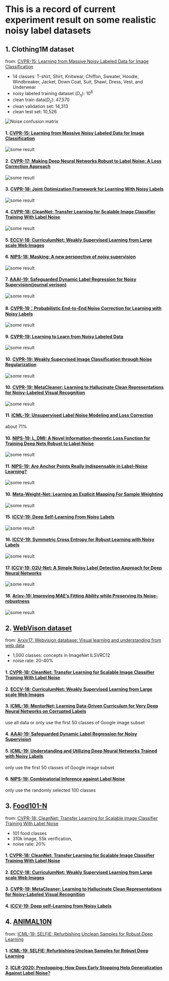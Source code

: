 
# This is a record of current experiment result on some realistic noisy label datasets

## 1. Clothing1M dataset
from: [CVPR-15: Learning from Massive Noisy Labeled Data for Image Classification](https://www.cv-foundation.org/openaccess/content_cvpr_2015/papers/Xiao_Learning_From_Massive_2015_CVPR_paper.pdf)
 + 14 classes: T-shirt, Shirt, Knitwear, Chiffon, Sweater, Hoodie, Windbreaker, Jacket, Down Coat, Suit, Shawl, Dress, Vest, and Underwear
 + noisy labeled training dataset ($D_\eta$): $10^6$
 + clean train data($D_c$): 47,570
 + clean validation set: 14,313
 + clean test set: 10,526
 
 ![Noise confusion matrix](https://github.com/guixianjin/Some-research-on-noisy-labels/blob/master/PicturesForClothing1M/Clothing1Mnoise_transition_matrix.png) 
 
 
#### 1. [CVPR-15: Learning from Massive Noisy Labeled Data for Image Classification]()
![some result](https://github.com/guixianjin/Some-research-on-noisy-labels/blob/master/PicturesForClothing1M/Clothing1MResult.png)


#### 2. [CVPR-17: Making Deep Neural Networks Robust to Label Noise: A Loss Correction Approach](https://arxiv.org/pdf/1609.03683.pdf)
![some resutl](https://github.com/guixianjin/Some-research-on-noisy-labels/blob/master/PicturesForClothing1M/cvpr17_result.PNG)

#### 3. [CVPR-18: Joint Optimization Framework for Learning With Noisy Labels](https://arxiv.org/pdf/1803.11364v1.pdf)
![some result](https://github.com/guixianjin/Some-research-on-noisy-labels/blob/master/PicturesForClothing1M/cvpr18_result.PNG)

#### 4. [CVPR-18: CleanNet: Transfer Learning for Scalable Image Classifier Training With Label Noise](https://arxiv.org/pdf/1711.07131.pdf)
![some result](https://github.com/guixianjin/Some-research-on-noisy-labels/blob/master/PicturesForClothing1M/clean_net.PNG)
#### 5. [ECCV-18: CurriculumNet: Weakly Supervised Learning from Large scale Web Images]()

#### 6. [NIPS-18: Masking: A new perspective of noisy supervision](https://arxiv.org/pdf/1805.08193.pdf)

![some result](https://github.com/guixianjin/Some-research-on-noisy-labels/blob/master/PicturesForClothing1M/Masking-Clothing1M.PNG)

#### 7. [AAAI-19: Safeguarded Dynamic Label Regression for Noisy Supervision(journal verison)](https://arxiv.org/abs/1903.02152?context=cs.CV)
![some result](https://github.com/guixianjin/Some-research-on-noisy-labels/blob/master/PicturesForClothing1M/LCNN.PNG)

#### 8. [CVPR-19：Probabilistic End-to-End Noise Correction for Learning with Noisy Labels](https://arxiv.org/pdf/1903.07788.pdf)
![some result](https://github.com/guixianjin/Some-research-on-noisy-labels/blob/master/PicturesForClothing1M/pencil2.PNG)

#### 9. [CVPR-19: Learning to Learn from Noisy Labeled Data](http://openaccess.thecvf.com/content_CVPR_2019/papers/Li_Learning_to_Learn_From_Noisy_Labeled_Data_CVPR_2019_paper.pdf)
![some result](https://github.com/guixianjin/Some-research-on-noisy-labels/blob/master/PicturesForClothing1M/Learning2Learn.PNG)

#### 10. [CVPR-19: Weakly Supervised Image Classification through Noise Regularization](http://openaccess.thecvf.com/content_CVPR_2019/papers/Hu_Weakly_Supervised_Image_Classification_Through_Noise_Regularization_CVPR_2019_paper.pdf)
![some result](https://github.com/guixianjin/Some-research-on-noisy-labels/blob/master/PicturesForClothing1M/weakly-supervised-Clothing1M.PNG)

#### 10. [CVPR-19: MetaCleaner: Learning to Hallucinate Clean Representations for Noisy-Labeled Visual Recognition](http://openaccess.thecvf.com/content_CVPR_2019/papers/Zhang_MetaCleaner_Learning_to_Hallucinate_Clean_Representations_for_Noisy-Labeled_Visual_Recognition_CVPR_2019_paper.pdf)
![some result](https://github.com/guixianjin/Some-research-on-noisy-labels/blob/master/PicturesForClothing1M/MetaCleaner.PNG)

#### 11. [ICML-19: Unsupervised Label Noise Modeling and Loss Correction](https://arxiv.org/pdf/1904.11238v2.pdf)
about 71%
#### 10. [NIPS-19: L_DMI: A Novel Information-theoretic Loss Function for Training Deep Nets Robust to Label Noise](https://arxiv.org/pdf/1909.03388.pdf)
![some result](https://github.com/guixianjin/Some-research-on-noisy-labels/blob/master/PicturesForClothing1M/DMI.PNG)
#### 11. [NIPS-19: Are Anchor Points Really Indispensable in Label-Noise Learning?]()
![some result](https://github.com/guixianjin/Some-research-on-noisy-labels/blob/master/PicturesForClothing1M/anchor-Clothing1M.PNG)

#### 10. [Meta-Weight-Net: Learning an Explicit Mapping For Sample Weighting](https://papers.nips.cc/paper/8467-meta-weight-net-learning-an-explicit-mapping-for-sample-weighting.pdf)
![some result](https://github.com/guixianjin/Some-research-on-noisy-labels/blob/master/PicturesForClothing1M/Meta-weight-Net-Clothing1M.PNG)


#### 15. [ICCV-19: Deep Self-Learning From Noisy Labels ](http://openaccess.thecvf.com/content_ICCV_2019/papers/Han_Deep_Self-Learning_From_Noisy_Labels_ICCV_2019_paper.pdf)
![some result](https://github.com/guixianjin/Some-research-on-noisy-labels/blob/master/PicturesForClothing1M/Deep-self-Clothing1M.PNG)

#### 16. [ICCV-19: Symmetric Cross Entropy for Robust Learning with Noisy Labels](http://openaccess.thecvf.com/content_ICCV_2019/papers/Wang_Symmetric_Cross_Entropy_for_Robust_Learning_With_Noisy_Labels_ICCV_2019_paper.pdf)
![some result](https://github.com/guixianjin/Some-research-on-noisy-labels/blob/master/PicturesForClothing1M/Symmetric-CE-Clothing1M.PNG)
#### 17. [ICCV-19: O2U-Net: A Simple Noisy Label Detection Approach for Deep Neural Networks](http://openaccess.thecvf.com/content_ICCV_2019/papers/Huang_O2U-Net_A_Simple_Noisy_Label_Detection_Approach_for_Deep_Neural_ICCV_2019_paper.pdf)
![some result](https://github.com/guixianjin/Some-research-on-noisy-labels/blob/master/PicturesForClothing1M/O2U-Net-Clothing1M.PNG)

#### 18. [Arixv-19: Improving MAE’s Fitting Ability while Preserving Its Noise-robustness](https://arxiv.org/pdf/1903.12141.pdf)
![some result](https://github.com/guixianjin/Some-research-on-noisy-labels/blob/master/PicturesForClothing1M/IMAE.PNG)






## 2. [WebVison dataset](http://www.vision.ee.ethz.ch/webvision/index.html)
from: [Arxiv17: Webvision database: Visual learning and understanding from web data](https://arxiv.org/pdf/1708.02862.pdf)
+ 1,000 classes: concepts in ImageNet ILSVRC12
+ noise rate: 20-40%

#### 1. [CVPR-18: CleanNet: Transfer Learning for Scalable Image Classifier Training With Label Noise]()
#### 2. [ECCV-18: CurriculumNet: Weakly Supervised Learning from Large scale Web Images]()
#### 3. [ICML-18: MentorNet: Learning Data-Driven Curriculum for Very Deep Neural Networks on Corrupted Labels](http://proceedings.mlr.press/v80/jiang18c/jiang18c.pdf)
use all data or only use the first 50 classes of Google image subset
#### 4. [AAAI-19: Safeguarded Dynamic Label Regression for Noisy Supervision]()

#### 5. [ICML-19:	Understanding and Utilizing Deep Neural Networks Trained with Noisy Labels]()
only use the first 50 classes of Google image subset
#### 6. [NIPS-19: Combinatorial Inference against Label Noise]()
only use the randomly selected 100 classes
 
## 3. [Food101-N](https://kuanghuei.github.io/Food-101N/)
from: [CVPR-18: CleanNet: Transfer Learning for Scalable Image Classifier Training With Label Noise]()
+ 101 food classes 
+ 310k image, 55k verification, 
+ noise rate: 20%

#### 1. [CVPR-18: CleanNet: Transfer Learning for Scalable Image Classifier Training With Label Noise]()
#### 2. [ECCV-18: CurriculumNet: Weakly Supervised Learning from Large scale Web Images]()
#### 3. [CVPR-19: MetaCleaner: Learning to Hallucinate Clean Representations for Noisy-Labeled Visual Recognition](http://openaccess.thecvf.com/content_CVPR_2019/papers/Zhang_MetaCleaner_Learning_to_Hallucinate_Clean_Representations_for_Noisy-Labeled_Visual_Recognition_CVPR_2019_paper.pdf)
#### 4. [ICCV-19: Deep self-Learning from Noisy Labels]()








## 4. [ANIMAL10N](https://dm.kaist.ac.kr/datasets/animal10n)
from: [ICML-19: SELFIE: Refurbishing Unclean Samples for Robust Deep Learning]()
#### 1. [ICML-19: SELFIE: Refurbishing Unclean Samples for Robust Deep Learning]()
#### 2. [ICLR-2020: Prestopping: How Does Early Stopping Help Generalization Against Label Noise?]()

